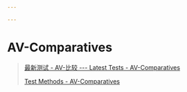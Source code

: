 ```yaml
---

---
```


# AV-Comparatives

> [最新测试 - AV-比较 --- Latest Tests - AV-Comparatives](https://www.av-comparatives.org/latest-tests/)
>
> [Test Methods - AV-Comparatives](https://www.av-comparatives.org/consumer/test-methods/)

